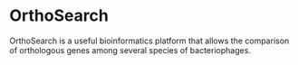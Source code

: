 # OrthoSearch

OrthoSearch is a useful bioinformatics platform that allows the comparison of orthologous genes among several species of bacteriophages.
